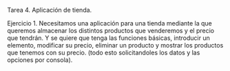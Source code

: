 Tarea 4. Aplicación de tienda.

Ejercicio 1. Necesitamos una aplicación para una tienda mediante la que queremos almacenar los distintos productos que venderemos y el precio que tendrán. Y se quiere que tenga las funciones básicas, introducir un elemento, modificar su precio, eliminar un producto y mostrar los productos que tenemos con su precio. (todo esto solicitandoles los datos y las opciones por consola).
